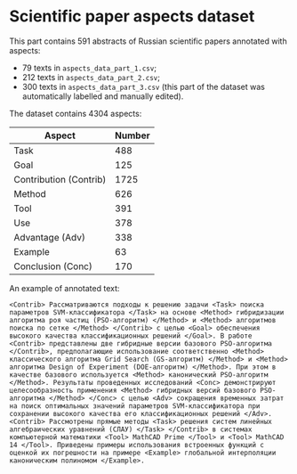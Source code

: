 # Scientific paper aspects dataset

This part contains 591 abstracts of Russian scientific papers annotated with aspects:
- 79 texts in `aspects_data_part_1.csv`;
- 212 texts in `aspects_data_part_2.csv`;
- 300 texts in `aspects_data_part_3.csv` (this part of the dataset was automatically labelled and manually edited).

The dataset contains 4304 aspects:

| Aspect                | Number|
|-----------------------|-------|
| Task                  |    488|       
| Goal                  |    125|
| Contribution (Contrib)|   1725|
| Method                |    626|
| Tool                  |    391|
| Use                   |    378|
| Advantage (Adv)       |    338|
| Example               |     63|
| Conclusion (Conc)     |    170|


An example of annotated text:

`<Contrib> Рассматриваются подходы к решению задачи <Task> поиска параметров SVM-классификатора </Task> на основе <Method> гибридизации алгоритма роя частиц (PSO-алгоритм) </Method> и <Method> алгоритмов поиска по сетке </Method> </Contrib> с целью <Goal> обеспечения высокого качества классификационных решений </Goal>. В работе <Contrib> представлены две гибридные версии базового PSO-алгоритма </Contrib>, предполагающие использование соответственно <Method> классического алгоритма Grid Search (GS-алгоритм) </Method> и <Method> алгоритма Design of Experiment (DOE-алгоритм) </Method>. При этом в качестве базового используется <Method> канонический PSO-алгоритм </Method>. Результаты проведенных исследований <Conc> демонстрируют целесообразность применения <Method> гибридных версий базового PSO-алгоритма </Method> </Conc> с целью <Adv> сокращения временных затрат на поиск оптимальных значений параметров SVM-классификатора при сохранении высокого качества его классификационных решений </Adv>. <Contrib> Рассмотрены прямые методы <Task> решения систем линейных алгебраических уравнений (СЛАУ) </Task> </Contrib> в системах компьютерной математики <Tool> MathCAD Prime </Tool> и <Tool> MathCAD 14 </Tool>. Приведены примеры использования встроенных функций c оценкой их погрешности на примере <Example> глобальной интерполяции каноническим полиномом </Example>.`
